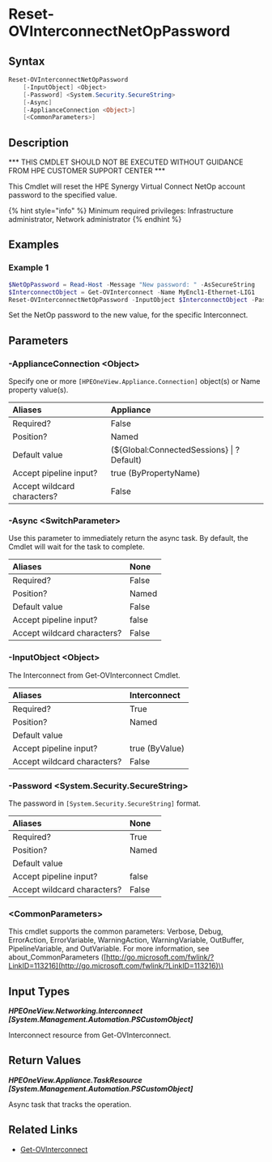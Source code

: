 ﻿---
description: Reset HPE Synergy Virtual Connect NetOp account password.
---

# Reset-OVInterconnectNetOpPassword

## Syntax

```powershell
Reset-OVInterconnectNetOpPassword
    [-InputObject] <Object>
    [-Password] <System.Security.SecureString>
    [-Async]
    [-ApplianceConnection <Object>]
    [<CommonParameters>]
```

## Description

*** THIS CMDLET SHOULD NOT BE EXECUTED WITHOUT GUIDANCE FROM HPE CUSTOMER SUPPORT CENTER ***

This Cmdlet will reset the HPE Synergy Virtual Connect NetOp account password to the specified value.

{% hint style="info" %}
Minimum required privileges: Infrastructure administrator, Network administrator
{% endhint %}

## Examples

###  Example 1 

```powershell
$NetOpPassword = Read-Host -Message "New password: " -AsSecureString
$InterconnectObject = Get-OVInterconnect -Name MyEncl1-Ethernet-LIG1
Reset-OVInterconnectNetOpPassword -InputObject $InterconnectObject -Password $NetOpPassword
```

Set the NetOp password to the new value, for the specific Interconnect.

## Parameters

### -ApplianceConnection &lt;Object&gt;

Specify one or more `[HPEOneView.Appliance.Connection]` object(s) or Name property value(s).

| Aliases | Appliance |
| :--- | :--- |
| Required? | False |
| Position? | Named |
| Default value | (${Global:ConnectedSessions} &vert; ? Default) |
| Accept pipeline input? | true (ByPropertyName) |
| Accept wildcard characters? | False |

### -Async &lt;SwitchParameter&gt;

Use this parameter to immediately return the async task.  By default, the Cmdlet will wait for the task to complete.

| Aliases | None |
| :--- | :--- |
| Required? | False |
| Position? | Named |
| Default value | False |
| Accept pipeline input? | false |
| Accept wildcard characters? | False |

### -InputObject &lt;Object&gt;

The Interconnect from Get-OVInterconnect Cmdlet.

| Aliases | Interconnect |
| :--- | :--- |
| Required? | True |
| Position? | Named |
| Default value |  |
| Accept pipeline input? | true (ByValue) |
| Accept wildcard characters? | False |

### -Password &lt;System.Security.SecureString&gt;

The password in `[System.Security.SecureString]` format.

| Aliases | None |
| :--- | :--- |
| Required? | True |
| Position? | Named |
| Default value |  |
| Accept pipeline input? | false |
| Accept wildcard characters? | False |

### &lt;CommonParameters&gt;

This cmdlet supports the common parameters: Verbose, Debug, ErrorAction, ErrorVariable, WarningAction, WarningVariable, OutBuffer, PipelineVariable, and OutVariable. For more information, see about\_CommonParameters \([http://go.microsoft.com/fwlink/?LinkID=113216](http://go.microsoft.com/fwlink/?LinkID=113216)\)

## Input Types

_**HPEOneView.Networking.Interconnect [System.Management.Automation.PSCustomObject]**_

Interconnect resource from Get-OVInterconnect.

## Return Values

_**HPEOneView.Appliance.TaskResource [System.Management.Automation.PSCustomObject]**_

Async task that tracks the operation.

## Related Links

* [Get-OVInterconnect](get-ovinterconnect.md)
